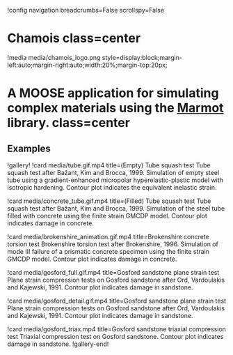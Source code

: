 !config navigation breadcrumbs=False scrollspy=False

# Chamois class=center

!media media/chamois_logo.png style=display:block;margin-left:auto;margin-right:auto;width:20%;margin-top:20px;

# A MOOSE application for simulating complex materials using the [Marmot](https://github.com/MAteRialMOdelingToolbox/marmot) library. class=center

## Examples

!gallery! 
!card media/tube.gif.mp4 title=(Empty) Tube squash test 
Tube squash test after Bažant, Kim and Brocca, 1999.  Simulation of empty steel tube using a gradient-enhanced micropolar hyperelastic-plastic model with isotropic hardening.  Contour plot indicates the equivalent inelastic strain.

!card media/concrete_tube.gif.mp4 title=(Filled) Tube squash test 
Tube squash test after Bažant, Kim and Brocca, 1999.  Simulation of the steel tube filled with concrete using the finite strain GMCDP model.  Contour plot indicates damage in concrete.

!card media/brokenshire_animation.gif.mp4 title=Brokenshire concrete torsion test
Brokenshire torsion test after Brokenshire, 1996.  Simulation of mode III failure of a prismatic concrete specimen using the finite strain GMCDP model.  Contour plot indicates damage in concrete.

!card media/gosford_full.gif.mp4 title=Gosford sandstone plane strain test
Plane strain compression tests on Gosford sandstone after Ord, Vardoulakis and Kajewski, 1991.  Contour plot indicates damage in sandstone.

!card media/gosford_detail.gif.mp4 title=Gosford sandstone plane strain test
Plane strain compression tests on Gosford sandstone after Ord, Vardoulakis and Kajewski, 1991.  Contour plot indicates damage in sandstone.

!card media/gosford_triax.mp4 title=Gosford sandstone triaxial compression test
Triaxial compression test on Gosford sandstone.  Contour plot indicates damage in sandstone.
!gallery-end!
